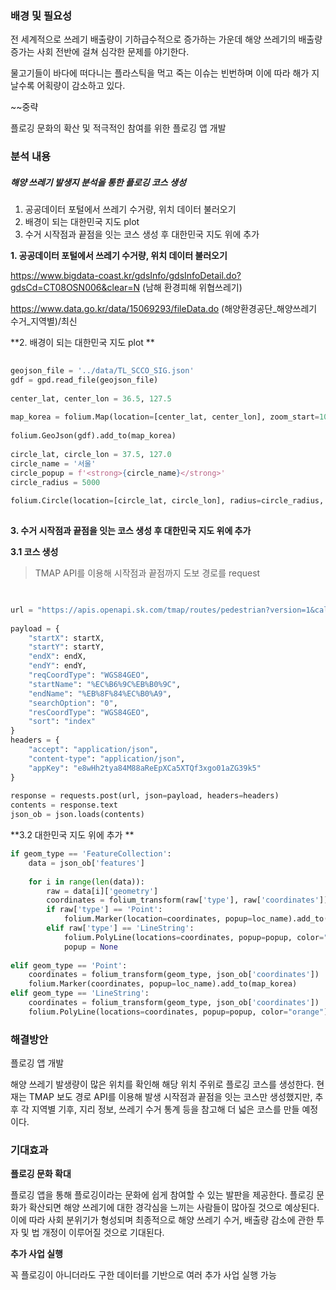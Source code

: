 



### 배경 및 필요성 



전 세계적으로 쓰레기 배출량이 기하급수적으로 증가하는 가운데 해양 쓰레기의 배출량 증가는 사회 전반에 걸쳐 심각한 문제를 야기한다. 

물고기들이 바다에 떠다니는 플라스틱을 먹고 죽는 이슈는 빈번하며 이에 따라 해가 지날수록 어획량이 감소하고 있다. 

~~중략 


플로깅 문화의 확산 및 적극적인 참여를 위한 플로깅 앱 개발 



### 분석 내용 


##### 해양 쓰레기 발생지 분석을 통한 플로깅 코스 생성 

1. 공공데이터 포털에서 쓰레기  수거량, 위치 데이터 불러오기
2. 배경이 되는 대한민국 지도 plot
3. 수거 시작점과 끝점을 잇는 코스 생성 후 대한민국 지도 위에 추가



**1. 공공데이터 포털에서 쓰레기  수거량, 위치 데이터 불러오기**

https://www.bigdata-coast.kr/gdsInfo/gdsInfoDetail.do?gdsCd=CT08OSN006&clear=N
(남해 환경피해 위협쓰레기)


https://www.data.go.kr/data/15069293/fileData.do
(해양환경공단_해양쓰레기 수거_지역별)/최신


**2. 배경이 되는 대한민국 지도 plot **


```python
  
geojson_file = '../data/TL_SCCO_SIG.json' 
gdf = gpd.read_file(geojson_file)  
  
center_lat, center_lon = 36.5, 127.5  
  
map_korea = folium.Map(location=[center_lat, center_lon], zoom_start=10)  
  
folium.GeoJson(gdf).add_to(map_korea)  
  
circle_lat, circle_lon = 37.5, 127.0  
circle_name = '서울'  
circle_popup = f'<strong>{circle_name}</strong>'  
circle_radius = 5000  
  
folium.Circle(location=[circle_lat, circle_lon], radius=circle_radius, popup=circle가
		
```



**3. 수거 시작점과 끝점을 잇는 코스 생성 후 대한민국 지도 위에 추가**
>

**3.1 코스 생성**
>TMAP API를 이용해 시작점과 끝점까지 도보 경로를 request


```python

  
url = "https://apis.openapi.sk.com/tmap/routes/pedestrian?version=1&callback=function"  
  
payload = {  
    "startX": startX,  
    "startY": startY,  
    "endX": endX,  
    "endY": endY,  
    "reqCoordType": "WGS84GEO",  
    "startName": "%EC%B6%9C%EB%B0%9C",  
    "endName": "%EB%8F%84%EC%B0%A9",  
    "searchOption": "0",  
    "resCoordType": "WGS84GEO",  
    "sort": "index"  
}  
headers = {  
    "accept": "application/json",  
    "content-type": "application/json",  
    "appKey": "e8wHh2tya84M88aReEpXCa5XTQf3xgo01aZG39k5"  
}  
  
response = requests.post(url, json=payload, headers=headers)  
contents = response.text  
json_ob = json.loads(contents)

```










**3.2 대한민국 지도 위에 추가 **


```python
if geom_type == 'FeatureCollection':  
    data = json_ob['features']  
  
    for i in range(len(data)):  
        raw = data[i]['geometry']  
        coordinates = folium_transform(raw['type'], raw['coordinates'])  
        if raw['type'] == 'Point':  
            folium.Marker(location=coordinates, popup=loc_name).add_to(map_korea)  
        elif raw['type'] == 'LineString':  
            folium.PolyLine(locations=coordinates, popup=popup, color="orange").add_to(map_korea)  
            popup = None  
  
elif geom_type == 'Point':  
    coordinates = folium_transform(geom_type, json_ob['coordinates'])  
    folium.Marker(coordinates, popup=loc_name).add_to(map_korea)  
elif geom_type == 'LineString':  
    coordinates = folium_transform(geom_type, json_ob['coordinates'])  
    folium.PolyLine(locations=coordinates, popup=popup, color="orange").add_to(map_korea)

```


### 해결방안 



플로깅 앱 개발


해양 쓰레기 발생량이 많은 위치를 확인해 해당 위치 주위로 플로깅 코스를 생성한다. 
현재는 TMAP 보도 경로 API를 이용해 발생 시작점과 끝점을 잇는 코스만 생성했지만, 추후 각 지역별 기후, 지리 정보, 쓰레기 수거 통계 등을 참고해 더 넓은 코스를 만들 예정이다. 

### 기대효과 


**플로깅 문화 확대**

플로깅 앱을 통해 플로깅이라는 문화에 쉽게 참여할 수 있는 발판을 제공한다.  플로깅 문화가 확산되면 해양 쓰레기에 대한 경각심을 느끼는 사람들이 많아질 것으로 예상된다. 이에 따라 사회 분위기가 형성되며 최종적으로 해양 쓰레기 수거, 배출량 감소에 관한 투자 및 법 개정이 이루어질 것으로 기대된다. 


**추가 사업 실행**

꼭 플로깅이 아니더라도  구한 데이터를 기반으로 여러 추가 사업 실행 가능



